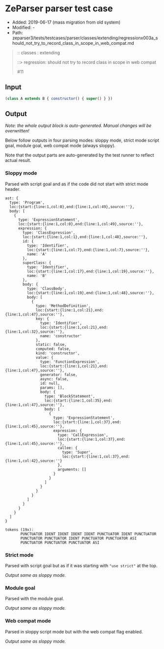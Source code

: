 # ZeParser parser test case

- Added: 2019-06-17 (mass migration from old system)
- Modified: -
- Path: zeparser3/tests/testcases/parser/classes/extending/regressionx003a_should_not_try_to_record_class_in_scope_in_web_compat.md

> :: classes : extending
>
> ::> regression: should not try to record class in scope in web compat
>
> #11

## Input

`````js
(class A extends B { constructor() { super() } })
`````

## Output

_Note: the whole output block is auto-generated. Manual changes will be overwritten!_

Below follow outputs in four parsing modes: sloppy mode, strict mode script goal, module goal, web compat mode (always sloppy).

Note that the output parts are auto-generated by the test runner to reflect actual result.

### Sloppy mode

Parsed with script goal and as if the code did not start with strict mode header.

`````
ast: {
  type: 'Program',
  loc:{start:{line:1,col:0},end:{line:1,col:49},source:''},
  body: [
    {
      type: 'ExpressionStatement',
      loc:{start:{line:1,col:0},end:{line:1,col:49},source:''},
      expression: {
        type: 'ClassExpression',
        loc:{start:{line:1,col:1},end:{line:1,col:48},source:''},
        id: {
          type: 'Identifier',
          loc:{start:{line:1,col:7},end:{line:1,col:7},source:''},
          name: 'A'
        },
        superClass: {
          type: 'Identifier',
          loc:{start:{line:1,col:17},end:{line:1,col:19},source:''},
          name: 'B'
        },
        body: {
          type: 'ClassBody',
          loc:{start:{line:1,col:19},end:{line:1,col:48},source:''},
          body: [
            {
              type: 'MethodDefinition',
              loc:{start:{line:1,col:21},end:{line:1,col:47},source:''},
              key: {
                type: 'Identifier',
                loc:{start:{line:1,col:21},end:{line:1,col:32},source:''},
                name: 'constructor'
              },
              static: false,
              computed: false,
              kind: 'constructor',
              value: {
                type: 'FunctionExpression',
                loc:{start:{line:1,col:21},end:{line:1,col:47},source:''},
                generator: false,
                async: false,
                id: null,
                params: [],
                body: {
                  type: 'BlockStatement',
                  loc:{start:{line:1,col:35},end:{line:1,col:47},source:''},
                  body: [
                    {
                      type: 'ExpressionStatement',
                      loc:{start:{line:1,col:37},end:{line:1,col:45},source:''},
                      expression: {
                        type: 'CallExpression',
                        loc:{start:{line:1,col:37},end:{line:1,col:45},source:''},
                        callee: {
                          type: 'Super',
                          loc:{start:{line:1,col:37},end:{line:1,col:42},source:''}
                        },
                        arguments: []
                      }
                    }
                  ]
                }
              }
            }
          ]
        }
      }
    }
  ]
}

tokens (19x):
       PUNCTUATOR IDENT IDENT IDENT IDENT PUNCTUATOR IDENT PUNCTUATOR
       PUNCTUATOR PUNCTUATOR IDENT PUNCTUATOR PUNCTUATOR ASI
       PUNCTUATOR PUNCTUATOR PUNCTUATOR ASI
`````

### Strict mode

Parsed with script goal but as if it was starting with `"use strict"` at the top.

_Output same as sloppy mode._

### Module goal

Parsed with the module goal.

_Output same as sloppy mode._

### Web compat mode

Parsed in sloppy script mode but with the web compat flag enabled.

_Output same as sloppy mode._
